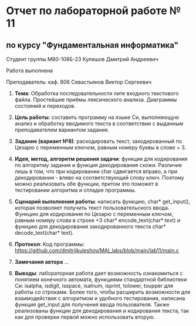 # Отчет по лабораторной работе № 11
## по курсу "Фундаментальная информатика"

Студент группы М80-108Б-23 Кулешов Дмитрий Андреевич

Работа выполнена 

Преподаватель: каф. 806 Севастьянов Виктор Сергеевич

1. **Тема**: Обработка последовательности лите входного текстового файла. Простейшие приёмы лексического анализа. Диаграммы состояний и переходов.
2. **Цель работы**: составить программу на языке Си, выполняющую анализ и обработку вводимого текста в соответствии с выданным преподавателем вариантом задания.
3. **Задание (вариант №8)**: раскодировать текст, закодированный по Цезарю с переменным ключом, равным номеру буквы в слове + 3.
4. **Идея, метод, алгоритм решения задачи**: функция для кодирования по алгоритму задания и функция декодирования схожи. Различие лишь в том, что при кодировании char сдвигается вправо, а при декодировании - влево на соответствующий слову ключ. Поэтому можно реализовать обе функции, притом это поможет в тестировании алгоритма и отладке программы. 
5. **Сценарий выполнения работы**: написать функцию, char* get_input(), которая позволяет получить текст пользовательского ввода. Функцию для кодирования по Цезарю с переменным ключом, равным номеру слова в строке +3 char* encode_text(char* text) и функцию для декодирования закодированного текста char* decode_text(char* text).
6. **Протокол**:
	Код программы: https://github.com/dmitriikuleshov/MAI_labs/blob/main/lab11/main.c

7. **Замечания автора** ...
8. **Выводы**: лабораторная работа дает возможность ознакомиться с понятием конечного автомата, функциями стандартной библиотеки Си: isalpha, isdigit, isspace, isalnum, isprint, tolower, toupper для работы со строками. Более того, чтобы расширить возможности для взаимодействия с алгоритмом и удобного тестирования, написана функция get_input для получения ввода пользователя. Также реализованы функции для декодирования и кодирования текста, так как для проверки первой можно использовать вторую.

